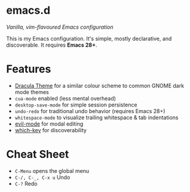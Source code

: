 # emacs.d

_Vanilla, vim-flavoured Emacs configuration_

This is my Emacs configuration. It's simple, mostly declarative, and discoverable. It requires **Emacs 28+**.

# Features

* [Dracula Theme](https://github.com/dracula/emacs) for a similar colour scheme to common GNOME dark mode themes
* `cua-mode` enabled (less mental overhead)
* `desktop-save-mode` for simple session persistence
* `undo-redo` for traditional undo behavior (requires Emacs 28+)
* `whitespace-mode` to visualize trailing whitespace & tab indentations
* [evil-mode](https://github.com/emacs-evil/evil) for modal editing
* [which-key](https://github.com/justbur/emacs-which-key) for discoverability

# Cheat Sheet

- `C-Menu` opens the global menu
- `C-/, C-_, C-x u` Undo
- `C-?` Redo

